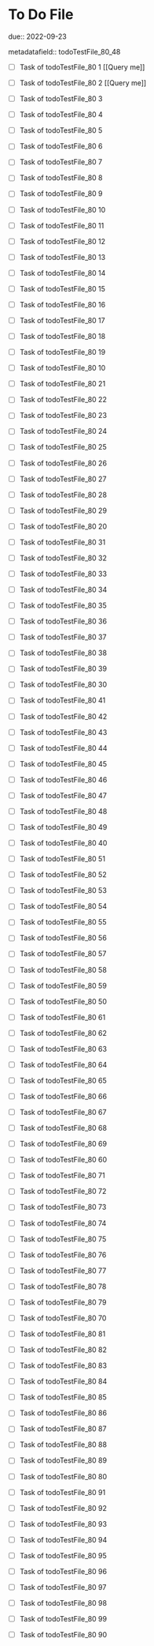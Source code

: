 # To Do File

due:: 2022-09-23

metadatafield:: todoTestFile_80_48

- [ ] Task of todoTestFile_80 1 [[Query me]]
- [ ] Task of todoTestFile_80 2 [[Query me]]
- [ ] Task of todoTestFile_80 3
- [ ] Task of todoTestFile_80 4
- [ ] Task of todoTestFile_80 5
- [ ] Task of todoTestFile_80 6
- [ ] Task of todoTestFile_80 7
- [ ] Task of todoTestFile_80 8
- [ ] Task of todoTestFile_80 9
- [ ] Task of todoTestFile_80 10

- [ ] Task of todoTestFile_80 11 
- [ ] Task of todoTestFile_80 12 
- [ ] Task of todoTestFile_80 13
- [ ] Task of todoTestFile_80 14
- [ ] Task of todoTestFile_80 15
- [ ] Task of todoTestFile_80 16
- [ ] Task of todoTestFile_80 17
- [ ] Task of todoTestFile_80 18
- [ ] Task of todoTestFile_80 19
- [ ] Task of todoTestFile_80 10

- [ ] Task of todoTestFile_80 21 
- [ ] Task of todoTestFile_80 22 
- [ ] Task of todoTestFile_80 23
- [ ] Task of todoTestFile_80 24
- [ ] Task of todoTestFile_80 25
- [ ] Task of todoTestFile_80 26
- [ ] Task of todoTestFile_80 27
- [ ] Task of todoTestFile_80 28
- [ ] Task of todoTestFile_80 29
- [ ] Task of todoTestFile_80 20

- [ ] Task of todoTestFile_80 31 
- [ ] Task of todoTestFile_80 32 
- [ ] Task of todoTestFile_80 33
- [ ] Task of todoTestFile_80 34
- [ ] Task of todoTestFile_80 35
- [ ] Task of todoTestFile_80 36
- [ ] Task of todoTestFile_80 37
- [ ] Task of todoTestFile_80 38
- [ ] Task of todoTestFile_80 39
- [ ] Task of todoTestFile_80 30

- [ ] Task of todoTestFile_80 41 
- [ ] Task of todoTestFile_80 42 
- [ ] Task of todoTestFile_80 43
- [ ] Task of todoTestFile_80 44
- [ ] Task of todoTestFile_80 45
- [ ] Task of todoTestFile_80 46
- [ ] Task of todoTestFile_80 47
- [ ] Task of todoTestFile_80 48
- [ ] Task of todoTestFile_80 49
- [ ] Task of todoTestFile_80 40

- [ ] Task of todoTestFile_80 51 
- [ ] Task of todoTestFile_80 52 
- [ ] Task of todoTestFile_80 53
- [ ] Task of todoTestFile_80 54
- [ ] Task of todoTestFile_80 55
- [ ] Task of todoTestFile_80 56
- [ ] Task of todoTestFile_80 57
- [ ] Task of todoTestFile_80 58
- [ ] Task of todoTestFile_80 59
- [ ] Task of todoTestFile_80 50

- [ ] Task of todoTestFile_80 61 
- [ ] Task of todoTestFile_80 62 
- [ ] Task of todoTestFile_80 63
- [ ] Task of todoTestFile_80 64
- [ ] Task of todoTestFile_80 65
- [ ] Task of todoTestFile_80 66
- [ ] Task of todoTestFile_80 67
- [ ] Task of todoTestFile_80 68
- [ ] Task of todoTestFile_80 69
- [ ] Task of todoTestFile_80 60

- [ ] Task of todoTestFile_80 71 
- [ ] Task of todoTestFile_80 72 
- [ ] Task of todoTestFile_80 73
- [ ] Task of todoTestFile_80 74
- [ ] Task of todoTestFile_80 75
- [ ] Task of todoTestFile_80 76
- [ ] Task of todoTestFile_80 77
- [ ] Task of todoTestFile_80 78
- [ ] Task of todoTestFile_80 79
- [ ] Task of todoTestFile_80 70


- [ ] Task of todoTestFile_80 81 
- [ ] Task of todoTestFile_80 82 
- [ ] Task of todoTestFile_80 83
- [ ] Task of todoTestFile_80 84
- [ ] Task of todoTestFile_80 85
- [ ] Task of todoTestFile_80 86
- [ ] Task of todoTestFile_80 87
- [ ] Task of todoTestFile_80 88
- [ ] Task of todoTestFile_80 89
- [ ] Task of todoTestFile_80 80


- [ ] Task of todoTestFile_80 91 
- [ ] Task of todoTestFile_80 92 
- [ ] Task of todoTestFile_80 93
- [ ] Task of todoTestFile_80 94
- [ ] Task of todoTestFile_80 95
- [ ] Task of todoTestFile_80 96
- [ ] Task of todoTestFile_80 97
- [ ] Task of todoTestFile_80 98
- [ ] Task of todoTestFile_80 99
- [ ] Task of todoTestFile_80 90

